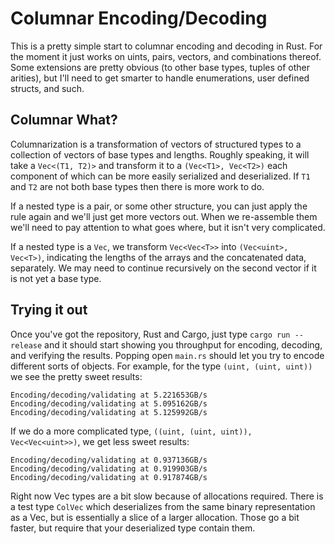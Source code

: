 # Columnar Encoding/Decoding #

This is a pretty simple start to columnar encoding and decoding in Rust. For the moment it just works on uints, pairs, vectors, and combinations thereof. Some extensions are pretty obvious (to other base types, tuples of other arities), but I'll need to get smarter to handle enumerations, user defined structs, and such.

## Columnar What? ##

Columnarization is a transformation of vectors of structured types to a collection of vectors of base types and lengths. Roughly speaking, it will take a `Vec<(T1, T2)>` and transform it to a `(Vec<T1>, Vec<T2>)` each component of which can be more easily serialized and deserialized. If `T1` and `T2` are not both base types then there is more work to do.

If a nested type is a pair, or some other structure, you can just apply the rule again and we'll just get more vectors out. When we re-assemble them we'll need to pay attention to what goes where, but it isn't very complicated.


If a nested type is a `Vec`, we transform `Vec<Vec<T>>` into `(Vec<uint>, Vec<T>)`, indicating the lengths of the arrays and the concatenated data, separately. We may need to continue recursively on the second vector if it is not yet a base type.

## Trying it out ##

Once you've got the repository, Rust and Cargo, just type `cargo run --release` and it should start showing you throughput for encoding, decoding, and verifying the results. Popping open `main.rs` should let you try to encode different sorts of objects. For example, for the type `(uint, (uint, uint))` we see the pretty sweet results:
```
Encoding/decoding/validating at 5.221653GB/s
Encoding/decoding/validating at 5.095162GB/s
Encoding/decoding/validating at 5.125992GB/s
```
If we do a more complicated type, `((uint, (uint, uint)), Vec<Vec<uint>>)`, we get less sweet results:
```
Encoding/decoding/validating at 0.937136GB/s
Encoding/decoding/validating at 0.919903GB/s
Encoding/decoding/validating at 0.917874GB/s
```
Right now Vec types are a bit slow because of allocations required. There is a test type `ColVec` which deserializes from the same binary representation as a Vec, but is essentially a slice of a larger allocation. Those go a bit faster, but require that your deserialized type contain them.
